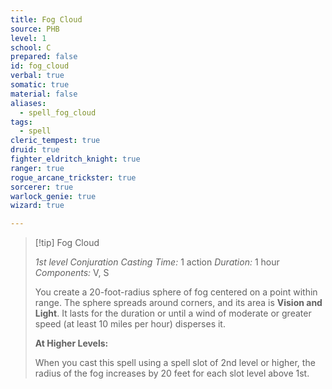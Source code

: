 ```yaml
---
title: Fog Cloud
source: PHB
level: 1
school: C
prepared: false
id: fog_cloud
verbal: true
somatic: true
material: false
aliases:
  - spell_fog_cloud
tags:
  - spell
cleric_tempest: true
druid: true
fighter_eldritch_knight: true
ranger: true
rogue_arcane_trickster: true
sorcerer: true
warlock_genie: true
wizard: true

---
```

>[!tip] Fog Cloud
>
> *1st level Conjuration*
> *Casting Time:* 1 action
> *Duration:* 1 hour
> *Components:* V, S
>
>You create a 20-foot-radius sphere of fog centered on a point within range. The sphere spreads around corners, and its area is **Vision and Light**. It lasts for the duration or until a wind of moderate or greater speed (at least 10 miles per hour) disperses it.
>
>**At Higher Levels:**
>
>When you cast this spell using a spell slot of 2nd level or higher, the radius of the fog increases by 20 feet for each slot level above 1st.
>

